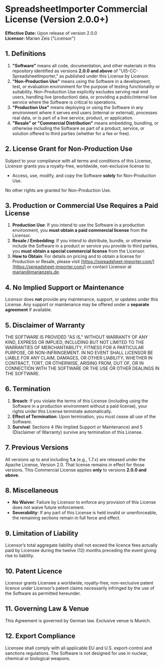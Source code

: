 # SpreadsheetImporter Commercial License (Version 2.0.0+)

**Effective Date:** Upon release of version 2.0.0  
**Licensor:** Marian Zeis ("Licensor")

## 1. Definitions

1. **"Software"** means all code, documentation, and other materials in this repository identified as versions **2.0.0 and above** of "UI5-CC-SpreadsheetImporter," as published under this License by Licensor.  
2. **"Non-Production Use"** means using the Software in a development, test, or evaluation environment for the purpose of testing functionality or suitability. Non-Production Use explicitly excludes serving real end users, handling live (production) data, or providing a public/internal live service where the Software is critical to operations.  
3. **"Production Use"** means deploying or using the Software in any environment where it serves end users (internal or external), processes real data, or is part of a live service, product, or application.  
4. **"Resale" or "Commercial Distribution"** means embedding, bundling, or otherwise including the Software as part of a product, service, or solution offered to third parties (whether for a fee or free).

## 2. License Grant for Non-Production Use

Subject to your compliance with all terms and conditions of this License, Licensor grants you a royalty-free, worldwide, non-exclusive license to:

- Access, use, modify, and copy the Software **solely** for Non-Production Use.

No other rights are granted for Non-Production Use.

## 3. Production or Commercial Use Requires a Paid License

1. **Production Use**: If you intend to use the Software in a production environment, you **must obtain a paid commercial license** from the Licensor.  
2. **Resale / Embedding**: If you intend to distribute, bundle, or otherwise include the Software in a product or service you provide to third parties, you **must obtain a special commercial license** from the Licensor.  
3. **How to Obtain**: For details on pricing and to obtain a license for Production or Resale, please visit [https://spreadsheet-importer.com/](https://spreadsheet-importer.com/) or contact Licensor at [marian@marianzeis.de](mailto:marian@marianzeis.de).

## 4. No Implied Support or Maintenance

Licensor does **not** provide any maintenance, support, or updates under this License. Any support or maintenance may be offered under a **separate agreement** if available.

## 5. Disclaimer of Warranty

THE SOFTWARE IS PROVIDED "AS IS," WITHOUT WARRANTY OF ANY KIND, EXPRESS OR IMPLIED, INCLUDING BUT NOT LIMITED TO THE WARRANTIES OF MERCHANTABILITY, FITNESS FOR A PARTICULAR PURPOSE, OR NON-INFRINGEMENT. IN NO EVENT SHALL LICENSOR BE LIABLE FOR ANY CLAIM, DAMAGES, OR OTHER LIABILITY, WHETHER IN CONTRACT, TORT, OR OTHERWISE, ARISING FROM, OUT OF, OR IN CONNECTION WITH THE SOFTWARE OR THE USE OR OTHER DEALINGS IN THE SOFTWARE.

## 6. Termination

1. **Breach**: If you violate the terms of this License (including using the Software in a production environment without a paid license), your rights under this License terminate automatically.  
2. **Effect of Termination**: Upon termination, you must cease all use of the Software.  
3. **Survival**: Sections 4 (No Implied Support or Maintenance) and 5 (Disclaimer of Warranty) survive any termination of this License.

## 7. Previous Versions

All versions up to and including **1.x** (e.g., 1.7.x) are released under the Apache License, Version 2.0. That license remains in effect for those versions. This Commercial License applies **only** to versions **2.0.0 and above**.

## 8. Miscellaneous

- **No Waiver**: Failure by Licensor to enforce any provision of this License does not waive future enforcement.  
- **Severability**: If any part of this License is held invalid or unenforceable, the remaining sections remain in full force and effect.

## 9. Limitation of Liability
Licensor’s total aggregate liability shall not exceed the licence fees
actually paid by Licensee during the twelve (12) months preceding the
event giving rise to liability.

## 10. Patent Licence
Licensor grants Licensee a worldwide, royalty-free, non-exclusive patent
licence under Licensor’s patent claims necessarily infringed by the use
of the Software as permitted hereunder.

## 11. Governing Law & Venue
This Agreement is governed by German law. Exclusive venue is Munich.

## 12. Export Compliance
Licensee shall comply with all applicable EU and U.S. export-control and
sanctions regulations. The Software is not designed for use in nuclear,
chemical or biological weapons.
